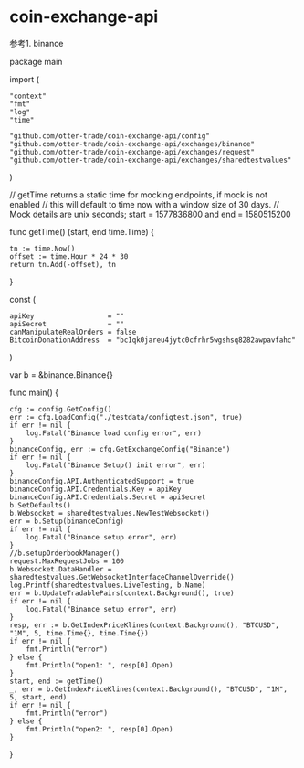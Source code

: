 # coin-exchange-api
参考1. binance

package main

import (

	"context"
	"fmt"
	"log"
	"time"

	"github.com/otter-trade/coin-exchange-api/config"
	"github.com/otter-trade/coin-exchange-api/exchanges/binance"
	"github.com/otter-trade/coin-exchange-api/exchanges/request"
	"github.com/otter-trade/coin-exchange-api/exchanges/sharedtestvalues"
)

// getTime returns a static time for mocking endpoints, if mock is not enabled
// this will default to time now with a window size of 30 days.
// Mock details are unix seconds; start = 1577836800 and end = 1580515200

func getTime() (start, end time.Time) {

	tn := time.Now()
	offset := time.Hour * 24 * 30
	return tn.Add(-offset), tn
}

const (

	apiKey                  = ""
	apiSecret               = ""
	canManipulateRealOrders = false
	BitcoinDonationAddress  = "bc1qk0jareu4jytc0cfrhr5wgshsq8282awpavfahc"
)

var b = &binance.Binance{}

func main() {

	cfg := config.GetConfig()
	err := cfg.LoadConfig("./testdata/configtest.json", true)
	if err != nil {
		log.Fatal("Binance load config error", err)
	}
	binanceConfig, err := cfg.GetExchangeConfig("Binance")
	if err != nil {
		log.Fatal("Binance Setup() init error", err)
	}
	binanceConfig.API.AuthenticatedSupport = true
	binanceConfig.API.Credentials.Key = apiKey
	binanceConfig.API.Credentials.Secret = apiSecret
	b.SetDefaults()
	b.Websocket = sharedtestvalues.NewTestWebsocket()
	err = b.Setup(binanceConfig)
	if err != nil {
		log.Fatal("Binance setup error", err)
	}
	//b.setupOrderbookManager()
	request.MaxRequestJobs = 100
	b.Websocket.DataHandler = sharedtestvalues.GetWebsocketInterfaceChannelOverride()
	log.Printf(sharedtestvalues.LiveTesting, b.Name)
	err = b.UpdateTradablePairs(context.Background(), true)
	if err != nil {
		log.Fatal("Binance setup error", err)
	}
	resp, err := b.GetIndexPriceKlines(context.Background(), "BTCUSD", "1M", 5, time.Time{}, time.Time{})
	if err != nil {
		fmt.Println("error")
	} else {
		fmt.Println("open1: ", resp[0].Open)
	}
	start, end := getTime()
	_, err = b.GetIndexPriceKlines(context.Background(), "BTCUSD", "1M", 5, start, end)
	if err != nil {
		fmt.Println("error")
	} else {
		fmt.Println("open2: ", resp[0].Open)
	}
}

